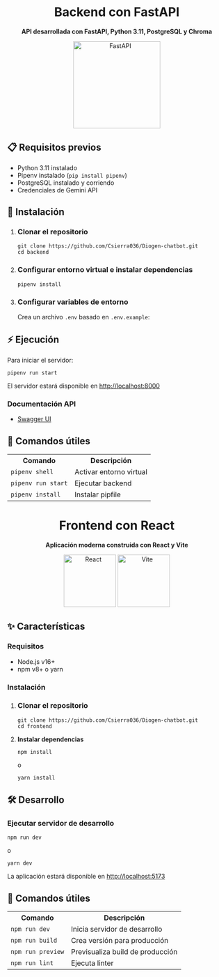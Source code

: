 <h1 align="center">Backend con FastAPI</h1>

<p align="center">
  <strong>API desarrollada con FastAPI, Python 3.11, PostgreSQL y Chroma</strong>
</p>

<div align="center">
  <img src="https://fastapi.tiangolo.com/img/logo-margin/logo-teal.png" alt="FastAPI" width="200">
</div>

<h2>📋 Requisitos previos</h2>

<ul>
  <li>Python 3.11 instalado</li>
  <li>Pipenv instalado (<code>pip install pipenv</code>)</li>
  <li>PostgreSQL instalado y corriendo</li>
  <li>Credenciales de Gemini API</li>
</ul>

<h2>🚀 Instalación</h2>

<ol>
  <li>
    <h3>Clonar el repositorio</h3>
    <pre><code>git clone https://github.com/Csierra036/Diogen-chatbot.git
cd backend</code></pre>
  </li>
  
  <li>
    <h3>Configurar entorno virtual e instalar dependencias</h3>
    <pre><code>pipenv install</code></pre>
  </li>
  
  <li>
    <h3>Configurar variables de entorno</h3>
    <p>Crea un archivo <code>.env</code> basado en <code>.env.example</code>:</p>
  </li>
</ol>

<h2>⚡ Ejecución</h2>

<p>Para iniciar el servidor:</p>
<pre><code>pipenv run start</code></pre>

<p>El servidor estará disponible en <a href="http://localhost:8000">http://localhost:8000</a></p>

<h3>Documentación API</h3>
<ul>
  <li><a href="http://localhost:8000/docs">Swagger UI</a></li>
</ul>

<h2>🔧 Comandos útiles</h2>

<table>
  <tr>
    <th>Comando</th>
    <th>Descripción</th>
  </tr>
  <tr>
    <td><code>pipenv shell</code></td>
    <td>Activar entorno virtual</td>
  </tr>
  <tr>
    <td><code>pipenv run start</code></td>
    <td>Ejecutar backend</td>
  </tr>
  <tr>
    <td><code>pipenv install</code></td>
    <td>Instalar pipfile</td>
  </tr>
</table>




<h1 align="center">Frontend con React</h1>

<p align="center">
  <strong>Aplicación moderna construida con React y Vite</strong>
</p>

<div align="center">
  <img src="https://upload.wikimedia.org/wikipedia/commons/a/a7/React-icon.svg" alt="React" width="120">
  <img src="https://vitejs.dev/logo.svg" alt="Vite" width="120">
</div>

<h2>✨ Características</h2>

<h3>Requisitos</h3>
<ul>
  <li>Node.js v16+</li>
  <li>npm v8+ o yarn</li>
</ul>

<h3>Instalación</h3>

<ol>
  <li>
    <h3>Clonar el repositorio</h3>
    <pre><code>git clone https://github.com/Csierra036/Diogen-chatbot.git
cd frontend</code></pre>
  </li>
  
  <li>
    <strong>Instalar dependencias</strong>
    <pre><code>npm install</code></pre>
    o
    <pre><code>yarn install</code></pre>
  </li>
</ol>

<h2>🛠 Desarrollo</h2>

<h3>Ejecutar servidor de desarrollo</h3>
<pre><code>npm run dev</code></pre>
o
<pre><code>yarn dev</code></pre>

<p>La aplicación estará disponible en <a href="http://localhost:5173">http://localhost:5173</a></p>


<h2>🔧 Comandos útiles</h2>

<table>
  <tr>
    <th>Comando</th>
    <th>Descripción</th>
  </tr>
  <tr>
    <td><code>npm run dev</code></td>
    <td>Inicia servidor de desarrollo</td>
  </tr>
  <tr>
    <td><code>npm run build</code></td>
    <td>Crea versión para producción</td>
  </tr>
  <tr>
    <td><code>npm run preview</code></td>
    <td>Previsualiza build de producción</td>
  </tr>
  <tr>
    <td><code>npm run lint</code></td>
    <td>Ejecuta linter</td>
  </tr>
</table>
